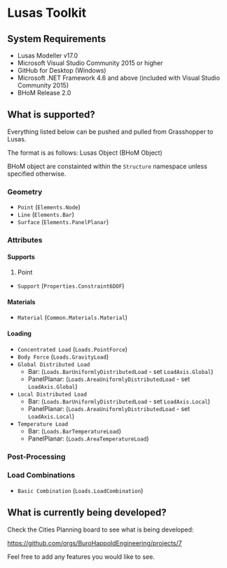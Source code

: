 # Lusas Toolkit 
## System Requirements
- Lusas Modeller v17.0
- Microsoft Visual Studio Community 2015 or higher
- GitHub for Desktop (Windows)
- Microsoft .NET Framework 4.6 and above (included with Visual Studio Community 2015)
- BHoM Release 2.0

## What is supported?

Everything listed below can be pushed and pulled from Grasshopper to Lusas.

The format is as follows: Lusas Object (BHoM Object)

BHoM object are constainted within the `Structure` namespace unless specified otherwise.

### Geometry
- `Point` (`Elements.Node`)
- `Line` (`Elements.Bar`)
- `Surface` (`Elements.PanelPlanar`)

### Attributes
#### Supports
1. Point
- `Support` (`Properties.Constraint6DOF`)

#### Materials
- `Material` (`Common.Materials.Material`)

#### Loading
- `Concentrated Load` (`Loads.PointForce`)
- `Body Force` (`Loads.GravityLoad`)
- `Global Distributed Load` 
  - Bar: (`Loads.BarUniformlyDistributedLoad` - set `LoadAxis.Global`)
  - PanelPlanar: (`Loads.AreaUniformlyDistributedLoad` - set `LoadAxis.Global`)
- `Local Distributed Load` 
  - Bar: (`Loads.BarUniformlyDistributedLoad` - set `LoadAxis.Local`)
  - PanelPlanar: (`Loads.AreaUniformlyDistributedLoad` - set `LoadAxis.Local`)
- `Temperature Load` 
  - Bar: (`Loads.BarTemperatureLoad`)
  - PanelPlanar: (`Loads.AreaTemperatureLoad`)

### Post-Processing
### Load Combinations
- `Basic Combination` (`Loads.LoadCombination`)

## What is currently being developed?

Check the Cities Planning board to see what is being developed:

https://github.com/orgs/BuroHappoldEngineering/projects/7

Feel free to add any features you would like to see.
